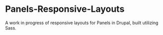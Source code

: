Panels-Responsive-Layouts
=========================

A work in progress of responsive layouts for Panels in Drupal, built utilizing Sass.
